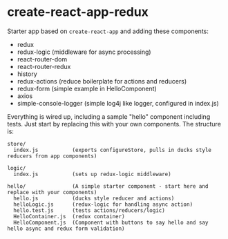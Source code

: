 # create-react-app-redux

Starter app based on ```create-react-app``` and adding these components:

* redux
* redux-logic            (middleware for async processing)
* react-router-dom
* react-router-redux
* history
* redux-actions          (reduce boilerplate for actions and reducers)
* redux-form             (simple example in HelloComponent)
* axios
* simple-console-logger  (simple log4j like logger, configured in index.js)

Everything is wired up, including a sample "hello" component including tests. Just
start by replacing this with your own components. The structure is:

```
store/
  index.js           (exports configureStore, pulls in ducks style reducers from app components)

logic/
  index.js           (sets up redux-logic middleware)

hello/               (A simple starter component - start here and replace with your components)
  hello.js           (ducks style reducer and actions)
  helloLogic.js      (redux-logic for handling async action)
  hello.test.js      (tests actions/reducers/logic)
  HelloContainer.js  (redux container)
  HelloComponent.js  (Component with buttons to say hello and say hello async and redux form validation)
```
